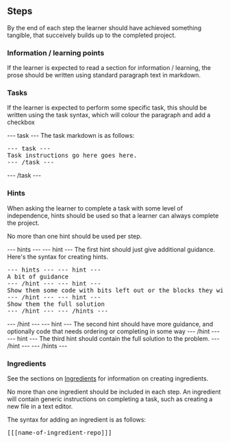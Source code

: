 ## Steps

By the end of each step the learner should have achieved something tangible, that succeively builds up to the completed project.

### Information / learning points

If the learner is expected to read a section for information / learning, the prose should be written using standard paragraph text in markdown.

### Tasks

If the learner is expected to perform some specific task, this should be written using the task syntax, which will colour the paragraph and add a checkbox

--- task ---
The task markdown is as follows:

<html>
<pre>
&dash;&dash;&dash; task &dash;&dash;&dash;
Task instructions go here goes here.
&dash;&dash;&dash; /task &dash;&dash;&dash;
</pre>
</html>
--- /task ---

### Hints

When asking the learner to complete a task with some level of independence, hints should be used so that a learner can always complete the project.

No more than one hint should be used per step.

--- hints --- --- hint ---
The first hint should just give additional guidance.
Here's the syntax for creating hints.
<html><pre>&dash;&dash;&dash; hints &dash;&dash;&dash; &dash;&dash;&dash; hint &dash;&dash;&dash;
A bit of guidance
&dash;&dash;&dash; /hint &dash;&dash;&dash; &dash;&dash;&dash; hint &dash;&dash;&dash;
Show them some code with bits left out or the blocks they will need
&dash;&dash;&dash; /hint &dash;&dash;&dash; &dash;&dash;&dash; hint &dash;&dash;&dash;
Show them the full solution
&dash;&dash;&dash; /hint &dash;&dash;&dash; &dash;&dash;&dash; /hints &dash;&dash;&dash;</pre></html>
--- /hint --- --- hint ---
The second hint should have more guidance, and optionally code that needs ordering or completing in some way
--- /hint --- --- hint ---
The third hint should contain the full solution to the problem.
--- /hint --- --- /hints ---

### Ingredients

See the sections on [Ingredients](../5) for information on creating ingredients.

No more than one ingredient should be included in each step. An ingredient will contain generic instructions on completing a task, such as creating a new file in a text editor.

The syntax for adding an ingredient is as follows:

<html><pre>&#91;&#91;&#91;name-of-ingredient-repo&#93;&#93;&#93;</pre></html>
